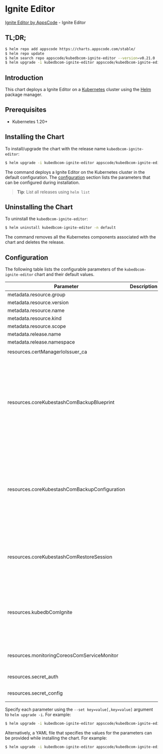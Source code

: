 # Ignite Editor

[Ignite Editor by AppsCode](https://appscode.com) - Ignite Editor

## TL;DR;

```bash
$ helm repo add appscode https://charts.appscode.com/stable/
$ helm repo update
$ helm search repo appscode/kubedbcom-ignite-editor --version=v0.21.0
$ helm upgrade -i kubedbcom-ignite-editor appscode/kubedbcom-ignite-editor -n default --create-namespace --version=v0.21.0
```

## Introduction

This chart deploys a Ignite Editor on a [Kubernetes](http://kubernetes.io) cluster using the [Helm](https://helm.sh) package manager.

## Prerequisites

- Kubernetes 1.20+

## Installing the Chart

To install/upgrade the chart with the release name `kubedbcom-ignite-editor`:

```bash
$ helm upgrade -i kubedbcom-ignite-editor appscode/kubedbcom-ignite-editor -n default --create-namespace --version=v0.21.0
```

The command deploys a Ignite Editor on the Kubernetes cluster in the default configuration. The [configuration](#configuration) section lists the parameters that can be configured during installation.

> **Tip**: List all releases using `helm list`

## Uninstalling the Chart

To uninstall the `kubedbcom-ignite-editor`:

```bash
$ helm uninstall kubedbcom-ignite-editor -n default
```

The command removes all the Kubernetes components associated with the chart and deletes the release.

## Configuration

The following table lists the configurable parameters of the `kubedbcom-ignite-editor` chart and their default values.

|                   Parameter                   | Description |                                                                                                                                                                                                                                                                                                                                                                                                                                                                                                                                                                                                                                                                                             Default                                                                                                                                                                                                                                                                                                                                                                                                                                                                                                                                                                                                                                                                                             |
|-----------------------------------------------|-------------|-------------------------------------------------------------------------------------------------------------------------------------------------------------------------------------------------------------------------------------------------------------------------------------------------------------------------------------------------------------------------------------------------------------------------------------------------------------------------------------------------------------------------------------------------------------------------------------------------------------------------------------------------------------------------------------------------------------------------------------------------------------------------------------------------------------------------------------------------------------------------------------------------------------------------------------------------------------------------------------------------------------------------------------------------------------------------------------------------------------------------------------------------------------------------------------------------------------------------------------------------------------------------------------------------------------------------------------------------------------------------------------------------|
| metadata.resource.group                       |             | <code>kubedb.com</code>                                                                                                                                                                                                                                                                                                                                                                                                                                                                                                                                                                                                                                                                                                                                                                                                                                                                                                                                                                                                                                                                                                                                                                                                                                                                                                                                                                         |
| metadata.resource.version                     |             | <code>v1alpha2</code>                                                                                                                                                                                                                                                                                                                                                                                                                                                                                                                                                                                                                                                                                                                                                                                                                                                                                                                                                                                                                                                                                                                                                                                                                                                                                                                                                                           |
| metadata.resource.name                        |             | <code>ignites</code>                                                                                                                                                                                                                                                                                                                                                                                                                                                                                                                                                                                                                                                                                                                                                                                                                                                                                                                                                                                                                                                                                                                                                                                                                                                                                                                                                                            |
| metadata.resource.kind                        |             | <code>Ignite</code>                                                                                                                                                                                                                                                                                                                                                                                                                                                                                                                                                                                                                                                                                                                                                                                                                                                                                                                                                                                                                                                                                                                                                                                                                                                                                                                                                                             |
| metadata.resource.scope                       |             | <code>Namespaced</code>                                                                                                                                                                                                                                                                                                                                                                                                                                                                                                                                                                                                                                                                                                                                                                                                                                                                                                                                                                                                                                                                                                                                                                                                                                                                                                                                                                         |
| metadata.release.name                         |             | <code>RELEASE-NAME</code>                                                                                                                                                                                                                                                                                                                                                                                                                                                                                                                                                                                                                                                                                                                                                                                                                                                                                                                                                                                                                                                                                                                                                                                                                                                                                                                                                                       |
| metadata.release.namespace                    |             | <code>default</code>                                                                                                                                                                                                                                                                                                                                                                                                                                                                                                                                                                                                                                                                                                                                                                                                                                                                                                                                                                                                                                                                                                                                                                                                                                                                                                                                                                            |
| resources.certManagerIoIssuer_ca              |             | <code>{"apiVersion":"cert-manager.io/v1","kind":"Issuer","metadata":{"name":"ignite-ca","namespace":"demo"},"spec":{"ca":{"secretName":"ignite-ca"}}}</code>                                                                                                                                                                                                                                                                                                                                                                                                                                                                                                                                                                                                                                                                                                                                                                                                                                                                                                                                                                                                                                                                                                                                                                                                                                    |
| resources.coreKubestashComBackupBlueprint     |             | <code>{"apiVersion":"core.kubestash.com/v1alpha1","kind":"BackupBlueprint","metadata":{"name":"ignite","namespace":"demo"},"spec":{"backupConfigurationTemplate":{"backends":[{"name":"ignite-backend","retentionPolicy":{"name":"ignite-retention-policy","namespace":"demo"},"storageRef":{"name":"ignite-storage","namespace":"demo"}}],"sessions":[{"addon":{"jobTemplate":{"spec":{"containerSecurityContext":{"allowPrivilegeEscalation":false,"capabilities":{"drop":["ALL"]},"runAsGroup":0,"runAsNonRoot":true,"runAsUser":70,"seccompProfile":{"type":"RuntimeDefault"}},"nodeSelector":{"kubernetes.io/os":"linux"}}},"name":"ignite-addon","tasks":[{"name":"logical-backup"}]},"name":"ignite-frequent-backup","repositories":[{"backend":"ignite-backend","directory":"/mongo-repo","encryptionSecret":{"name":"ignite-encryption-secret","namespace":"demo"},"name":"ignite-repo"}],"scheduler":{"failedJobsHistoryLimit":4,"jobTemplate":{"backoffLimit":2,"template":{"spec":{"containerSecurityContext":{"allowPrivilegeEscalation":false,"capabilities":{"drop":["ALL"]},"runAsGroup":0,"runAsNonRoot":true,"runAsUser":70,"seccompProfile":{"type":"RuntimeDefault"}},"nodeSelector":{"kubernetes.io/os":"linux"}}}},"schedule":"0 */2 * * *","successfulJobsHistoryLimit":2},"sessionHistoryLimit":3}]},"usagePolicy":{"allowedNamespaces":{"from":"Same"}}}}</code>       |
| resources.coreKubestashComBackupConfiguration |             | <code>{"apiVersion":"core.kubestash.com/v1alpha1","kind":"BackupConfiguration","metadata":{"name":"ignite","namespace":"demo"},"spec":{"backends":[{"name":"ignite-backend","retentionPolicy":{"name":"ignite-retention-policy","namespace":"demo"},"storageRef":{"name":"ignite-storage","namespace":"demo"}}],"sessions":[{"addon":{"jobTemplate":{"spec":{"containerSecurityContext":{"allowPrivilegeEscalation":false,"capabilities":{"drop":["ALL"]},"runAsGroup":0,"runAsNonRoot":true,"runAsUser":70,"seccompProfile":{"type":"RuntimeDefault"}},"nodeSelector":{"kubernetes.io/os":"linux"}}},"name":"ignite-addon","tasks":[{"name":"logical-backup"}]},"name":"ignite-frequent-backup","repositories":[{"backend":"ignite-backend","directory":"/mongo-repo","encryptionSecret":{"name":"ignite-encryption-secret","namespace":"demo"},"name":"ignite-repo"}],"scheduler":{"failedJobsHistoryLimit":4,"jobTemplate":{"backoffLimit":2,"template":{"spec":{"containerSecurityContext":{"allowPrivilegeEscalation":false,"capabilities":{"drop":["ALL"]},"runAsGroup":0,"runAsNonRoot":true,"runAsUser":70,"seccompProfile":{"type":"RuntimeDefault"}},"nodeSelector":{"kubernetes.io/os":"linux"}}}},"schedule":"0 */2 * * *","successfulJobsHistoryLimit":2},"sessionHistoryLimit":3}],"target":{"apiGroup":"kubedb.com","kind":"Ignite","name":"ignite","namespace":"demo"}}}</code> |
| resources.coreKubestashComRestoreSession      |             | <code>{"apiVersion":"core.kubestash.com/v1alpha1","kind":"RestoreSession","metadata":{"name":"ignite","namespace":"demo"},"spec":{"addon":{"containerRuntimeSettings":{"securityContext":{"allowPrivilegeEscalation":false,"capabilities":{"drop":["ALL"]},"runAsGroup":0,"runAsNonRoot":true,"runAsUser":70,"seccompProfile":{"type":"RuntimeDefault"}}},"jobTemplate":{"spec":{"nodeSelector":{"kubernetes.io/os":"linux"},"securityContext":{"runAsGroup":0,"runAsUser":70}}},"name":"ignite-addon","tasks":[{"name":"logical-backup-restore"}]},"dataSource":{"encryptionSecret":{"name":"ignite-encryption-secret","namespace":"demo"},"repository":"ignite-repo","snapshot":"latest"},"target":{"apiGroup":"kubedb.com","kind":"Ignite","name":"ignite","namespace":"demo"}}}</code>                                                                                                                                                                                                                                                                                                                                                                                                                                                                                                                                                                                                      |
| resources.kubedbComIgnite                     |             | <code>{"apiVersion":"kubedb.com/v1alpha2","kind":"Ignite","metadata":{"name":"ignite","namespace":"ignite"},"spec":{"deletionPolicy":"Halt","podTemplate":{"spec":{"containers":[{"name":"ignite","resources":{"requests":{"cpu":"700m","memory":"1200Mi"}}}],"nodeSelector":{"app":"kubedb","component":"ignite-database","instance":"ignite"},"tolerations":[{"effect":"NoSchedule","key":"app","operator":"Equal","value":"kubedb"},{"effect":"NoSchedule","key":"instance","operator":"Equal","value":"ignite"},{"effect":"NoSchedule","key":"component","operator":"Equal","value":"ignite-database"},{"effect":"NoSchedule","key":"nodepool_type","operator":"Equal","value":"n2-standard-2"}]}},"replicas":3,"serviceTemplates":[{"alias":"primary","spec":{"type":"LoadBalancer"}}],"storage":{"accessModes":["ReadWriteOnce"],"resources":{"requests":{"storage":"100Mi"}}},"version":"3.8.3"}}</code>                                                                                                                                                                                                                                                                                                                                                                                                                                                                                 |
| resources.monitoringCoreosComServiceMonitor   |             | <code>{"apiVersion":"monitoring.coreos.com/v1","kind":"ServiceMonitor","metadata":{"name":"ignite","namespace":"demo"},"spec":{"endpoints":[{"honorLabels":true,"interval":"30s","path":"/metrics","port":"metrics"}],"namespaceSelector":{"matchNames":["demo"]},"selector":{"matchLabels":{"app.kubernetes.io/instance":"ignite","app.kubernetes.io/name":"ignites.kubedb.com"}}}}</code>                                                                                                                                                                                                                                                                                                                                                                                                                                                                                                                                                                                                                                                                                                                                                                                                                                                                                                                                                                                                     |
| resources.secret_auth                         |             | <code>{"apiVersion":"v1","kind":"Secret","metadata":{"name":"ignite-auth","namespace":"demo"},"stringData":{"password":"thisIs1StrongPassword","username":"root"},"type":"Opaque"}</code>                                                                                                                                                                                                                                                                                                                                                                                                                                                                                                                                                                                                                                                                                                                                                                                                                                                                                                                                                                                                                                                                                                                                                                                                       |
| resources.secret_config                       |             | <code>{"apiVersion":"v1","kind":"Secret","metadata":{"name":"ignite-config","namespace":"demo"},"stringData":{"ignite.cnf":"[mysqld]\nmax_connections = 200\nread_buffer_size = 1048576\n"},"type":"Opaque"}</code>                                                                                                                                                                                                                                                                                                                                                                                                                                                                                                                                                                                                                                                                                                                                                                                                                                                                                                                                                                                                                                                                                                                                                                             |


Specify each parameter using the `--set key=value[,key=value]` argument to `helm upgrade -i`. For example:

```bash
$ helm upgrade -i kubedbcom-ignite-editor appscode/kubedbcom-ignite-editor -n default --create-namespace --version=v0.21.0 --set metadata.resource.group=kubedb.com
```

Alternatively, a YAML file that specifies the values for the parameters can be provided while
installing the chart. For example:

```bash
$ helm upgrade -i kubedbcom-ignite-editor appscode/kubedbcom-ignite-editor -n default --create-namespace --version=v0.21.0 --values values.yaml
```

